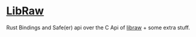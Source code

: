 # [LibRaw][libraw]

Rust Bindings and Safe(er) api over the C Api of [libraw][libraw] + some extra stuff.

[libraw]: https://libraw.org
